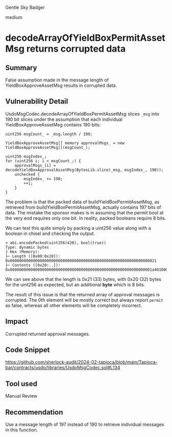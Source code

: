 Gentle Sky Badger

medium

# decodeArrayOfYieldBoxPermitAssetMsg returns corrupted data

## Summary

False assumption made in the message length of YieldBoxApproveAssetMsg results in corrupted data.

## Vulnerability Detail

UsdoMsgCodec.decodeArrayOfYieldBoxPermitAssetMsg slices `_msg` into 190 bit slices under the assumption that each individual YieldBoxApproveAssetMsg contains 190 bits:

```solidity
uint256 msgCount_ = _msg.length / 190;

YieldBoxApproveAssetMsg[] memory approvalMsgs_ = new YieldBoxApproveAssetMsg[](msgCount_);

uint256 msgIndex_;
for (uint256 i; i < msgCount_;) {
    approvalMsgs_[i] = decodeYieldBoxApprovalAssetMsg(BytesLib.slice(_msg, msgIndex_, 190));
    unchecked {
        msgIndex_ += 190;
        ++i;
    }
}
```

The problem is that the packed data of buildYieldBoxPermitAssetMsg, as retrieved from buildYieldBoxPermitAssetMsg, actually contains 197 bits of data. The mistake the sponsor makes is in assuming that the permit bool at the very end requires only one bit. In reality, packed booleans require 8 bits.

We can test this quite simply by packing a uint256 value along with a boolean in chisel and checking the output.

```solidity
➜ abi.encodePacked(uint256(420), bool(true))
Type: dynamic bytes
├ Hex (Memory):
├─ Length ([0x00:0x20]): 0x0000000000000000000000000000000000000000000000000000000000000021
├─ Contents ([0x20:..]): 0x00000000000000000000000000000000000000000000000000000000000001a40100000000000000000000000000000000000000000000000000000000000000
```

We can see above that the length is 0x21 (33) bytes, with 0x20 (32) bytes for the uint256 as expected, but an additional **byte** which is 8 bits.

The result of this issue is that the returned array of approval messages is corrupted. The 0th element will be mostly correct but always report `permit` as false, whereas all other elements will be completely incorrect.

## Impact

Corrupted returned approval messages.

## Code Snippet

https://github.com/sherlock-audit/2024-02-tapioca/blob/main/Tapioca-bar/contracts/usdo/libraries/UsdoMsgCodec.sol#L134

## Tool used

Manual Review

## Recommendation

Use a message length of 197 instead of 190 to retrieve individual messages in this function.